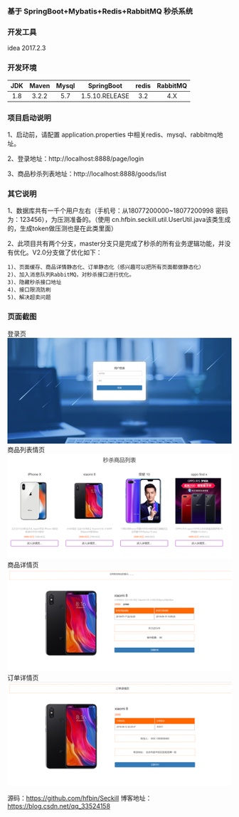 ### 基于 SpringBoot+Mybatis+Redis+RabbitMQ 秒杀系统  

### 开发工具

idea  2017.2.3

### 开发环境

| JDK | Maven| Mysql  | SpringBoot | redis | RabbitMQ| 
| :-------------: |:-------------:| :-------------:| :-------------:|:-------------:| :-------------:|
| 1.8  | 3.2.2 | 5.7| 1.5.10.RELEASE | 3.2 | 4.X | 

### 项目启动说明

1、启动前，请配置 application.properties 中相关redis、mysql、rabbitmq地址。

2、登录地址：http://localhost:8888/page/login   

3、商品秒杀列表地址：http://localhost:8888/goods/list

### 其它说明

1、数据库共有一千个用户左右（手机号：从18077200000~18077200998 密码为：123456），为压测准备的。（使用 cn.hfbin.seckill.util.UserUtil.java该类生成的，生成token做压测也是在此类里面）

2、此项目共有两个分支，master分支只是完成了秒杀的所有业务逻辑功能，并没有优化。V2.0分支做了优化如下：

    1)、页面缓存、商品详情静态化、订单静态化（感兴趣可以把所有页面都做静态化）
    2)、加入消息队列RabbitMQ，对秒杀接口进行优化。
    3)、隐藏秒杀接口地址
    4)、接口限流防刷
    5)、解决超卖问题

### 页面截图
登录页
![123](img/1.png)
商品列表情页
![123](img/2.png)
商品详情页
![123](img/3.png)
订单详情页
![123](img/4.png)

 
 
 源码：https://github.com/hfbin/Seckill
 博客地址：https://blog.csdn.net/qq_33524158

